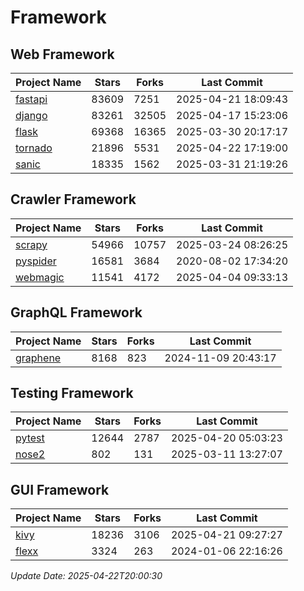 # Framework

## Web Framework
| Project Name | Stars | Forks | Last Commit |
| ------------ | ----- | ----- | ----------- |
| [fastapi](https://github.com/fastapi/fastapi) | 83609 | 7251 | 2025-04-21 18:09:43 |
| [django](https://github.com/django/django) | 83261 | 32505 | 2025-04-17 15:23:06 |
| [flask](https://github.com/pallets/flask) | 69368 | 16365 | 2025-03-30 20:17:17 |
| [tornado](https://github.com/tornadoweb/tornado) | 21896 | 5531 | 2025-04-22 17:19:00 |
| [sanic](https://github.com/sanic-org/sanic) | 18335 | 1562 | 2025-03-31 21:19:26 |

## Crawler Framework
| Project Name | Stars | Forks | Last Commit |
| ------------ | ----- | ----- | ----------- |
| [scrapy](https://github.com/scrapy/scrapy) | 54966 | 10757 | 2025-03-24 08:26:25 |
| [pyspider](https://github.com/binux/pyspider) | 16581 | 3684 | 2020-08-02 17:34:20 |
| [webmagic](https://github.com/code4craft/webmagic) | 11541 | 4172 | 2025-04-04 09:33:13 |

## GraphQL Framework
| Project Name | Stars | Forks | Last Commit |
| ------------ | ----- | ----- | ----------- |
| [graphene](https://github.com/graphql-python/graphene) | 8168 | 823 | 2024-11-09 20:43:17 |

## Testing Framework
| Project Name | Stars | Forks | Last Commit |
| ------------ | ----- | ----- | ----------- |
| [pytest](https://github.com/pytest-dev/pytest) | 12644 | 2787 | 2025-04-20 05:03:23 |
| [nose2](https://github.com/nose-devs/nose2) | 802 | 131 | 2025-03-11 13:27:07 |

## GUI Framework
| Project Name | Stars | Forks | Last Commit |
| ------------ | ----- | ----- | ----------- |
| [kivy](https://github.com/kivy/kivy) | 18236 | 3106 | 2025-04-21 09:27:27 |
| [flexx](https://github.com/flexxui/flexx) | 3324 | 263 | 2024-01-06 22:16:26 |

*Update Date: 2025-04-22T20:00:30*